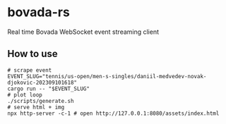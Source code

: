 # bovada-rs

Real time Bovada WebSocket event streaming client

## How to use

```shell
# scrape event
EVENT_SLUG="tennis/us-open/men-s-singles/daniil-medvedev-novak-djokovic-202309101618"
cargo run -- "$EVENT_SLUG"
# plot loop
./scripts/generate.sh
# serve html + img
npx http-server -c-1 # open http://127.0.0.1:8080/assets/index.html
```
